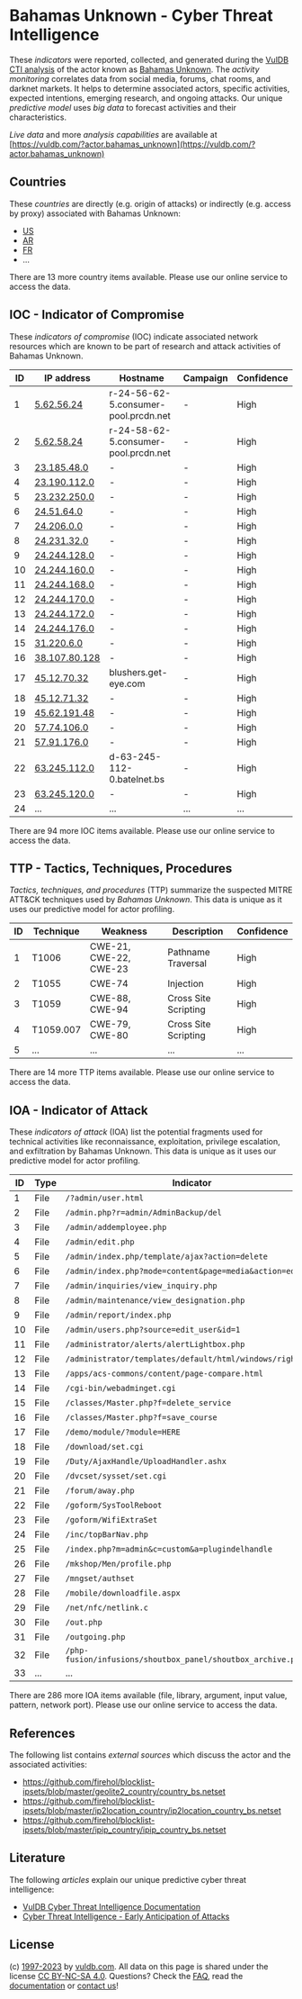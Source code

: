 # Bahamas Unknown - Cyber Threat Intelligence

These _indicators_ were reported, collected, and generated during the [VulDB CTI analysis](https://vuldb.com/?kb.cti) of the actor known as [Bahamas Unknown](https://vuldb.com/?actor.bahamas_unknown). The _activity monitoring_ correlates data from social media, forums, chat rooms, and darknet markets. It helps to determine associated actors, specific activities, expected intentions, emerging research, and ongoing attacks. Our unique _predictive model_ uses _big data_ to forecast activities and their characteristics.

_Live data_ and more _analysis capabilities_ are available at [https://vuldb.com/?actor.bahamas_unknown](https://vuldb.com/?actor.bahamas_unknown)

## Countries

These _countries_ are directly (e.g. origin of attacks) or indirectly (e.g. access by proxy) associated with Bahamas Unknown:

* [US](https://vuldb.com/?country.us)
* [AR](https://vuldb.com/?country.ar)
* [FR](https://vuldb.com/?country.fr)
* ...

There are 13 more country items available. Please use our online service to access the data.

## IOC - Indicator of Compromise

These _indicators of compromise_ (IOC) indicate associated network resources which are known to be part of research and attack activities of Bahamas Unknown.

ID | IP address | Hostname | Campaign | Confidence
-- | ---------- | -------- | -------- | ----------
1 | [5.62.56.24](https://vuldb.com/?ip.5.62.56.24) | r-24-56-62-5.consumer-pool.prcdn.net | - | High
2 | [5.62.58.24](https://vuldb.com/?ip.5.62.58.24) | r-24-58-62-5.consumer-pool.prcdn.net | - | High
3 | [23.185.48.0](https://vuldb.com/?ip.23.185.48.0) | - | - | High
4 | [23.190.112.0](https://vuldb.com/?ip.23.190.112.0) | - | - | High
5 | [23.232.250.0](https://vuldb.com/?ip.23.232.250.0) | - | - | High
6 | [24.51.64.0](https://vuldb.com/?ip.24.51.64.0) | - | - | High
7 | [24.206.0.0](https://vuldb.com/?ip.24.206.0.0) | - | - | High
8 | [24.231.32.0](https://vuldb.com/?ip.24.231.32.0) | - | - | High
9 | [24.244.128.0](https://vuldb.com/?ip.24.244.128.0) | - | - | High
10 | [24.244.160.0](https://vuldb.com/?ip.24.244.160.0) | - | - | High
11 | [24.244.168.0](https://vuldb.com/?ip.24.244.168.0) | - | - | High
12 | [24.244.170.0](https://vuldb.com/?ip.24.244.170.0) | - | - | High
13 | [24.244.172.0](https://vuldb.com/?ip.24.244.172.0) | - | - | High
14 | [24.244.176.0](https://vuldb.com/?ip.24.244.176.0) | - | - | High
15 | [31.220.6.0](https://vuldb.com/?ip.31.220.6.0) | - | - | High
16 | [38.107.80.128](https://vuldb.com/?ip.38.107.80.128) | - | - | High
17 | [45.12.70.32](https://vuldb.com/?ip.45.12.70.32) | blushers.get-eye.com | - | High
18 | [45.12.71.32](https://vuldb.com/?ip.45.12.71.32) | - | - | High
19 | [45.62.191.48](https://vuldb.com/?ip.45.62.191.48) | - | - | High
20 | [57.74.106.0](https://vuldb.com/?ip.57.74.106.0) | - | - | High
21 | [57.91.176.0](https://vuldb.com/?ip.57.91.176.0) | - | - | High
22 | [63.245.112.0](https://vuldb.com/?ip.63.245.112.0) | d-63-245-112-0.batelnet.bs | - | High
23 | [63.245.120.0](https://vuldb.com/?ip.63.245.120.0) | - | - | High
24 | ... | ... | ... | ...

There are 94 more IOC items available. Please use our online service to access the data.

## TTP - Tactics, Techniques, Procedures

_Tactics, techniques, and procedures_ (TTP) summarize the suspected MITRE ATT&CK techniques used by _Bahamas Unknown_. This data is unique as it uses our predictive model for actor profiling.

ID | Technique | Weakness | Description | Confidence
-- | --------- | -------- | ----------- | ----------
1 | T1006 | CWE-21, CWE-22, CWE-23 | Pathname Traversal | High
2 | T1055 | CWE-74 | Injection | High
3 | T1059 | CWE-88, CWE-94 | Cross Site Scripting | High
4 | T1059.007 | CWE-79, CWE-80 | Cross Site Scripting | High
5 | ... | ... | ... | ...

There are 14 more TTP items available. Please use our online service to access the data.

## IOA - Indicator of Attack

These _indicators of attack_ (IOA) list the potential fragments used for technical activities like reconnaissance, exploitation, privilege escalation, and exfiltration by Bahamas Unknown. This data is unique as it uses our predictive model for actor profiling.

ID | Type | Indicator | Confidence
-- | ---- | --------- | ----------
1 | File | `/?admin/user.html` | High
2 | File | `/admin.php?r=admin/AdminBackup/del` | High
3 | File | `/admin/addemployee.php` | High
4 | File | `/admin/edit.php` | High
5 | File | `/admin/index.php/template/ajax?action=delete` | High
6 | File | `/admin/index.php?mode=content&page=media&action=edit` | High
7 | File | `/admin/inquiries/view_inquiry.php` | High
8 | File | `/admin/maintenance/view_designation.php` | High
9 | File | `/admin/report/index.php` | High
10 | File | `/admin/users.php?source=edit_user&id=1` | High
11 | File | `/administrator/alerts/alertLightbox.php` | High
12 | File | `/administrator/templates/default/html/windows/right.php` | High
13 | File | `/apps/acs-commons/content/page-compare.html` | High
14 | File | `/cgi-bin/webadminget.cgi` | High
15 | File | `/classes/Master.php?f=delete_service` | High
16 | File | `/classes/Master.php?f=save_course` | High
17 | File | `/demo/module/?module=HERE` | High
18 | File | `/download/set.cgi` | High
19 | File | `/Duty/AjaxHandle/UploadHandler.ashx` | High
20 | File | `/dvcset/sysset/set.cgi` | High
21 | File | `/forum/away.php` | High
22 | File | `/goform/SysToolReboot` | High
23 | File | `/goform/WifiExtraSet` | High
24 | File | `/inc/topBarNav.php` | High
25 | File | `/index.php?m=admin&c=custom&a=plugindelhandle` | High
26 | File | `/mkshop/Men/profile.php` | High
27 | File | `/mngset/authset` | High
28 | File | `/mobile/downloadfile.aspx` | High
29 | File | `/net/nfc/netlink.c` | High
30 | File | `/out.php` | Medium
31 | File | `/outgoing.php` | High
32 | File | `/php-fusion/infusions/shoutbox_panel/shoutbox_archive.php` | High
33 | ... | ... | ...

There are 286 more IOA items available (file, library, argument, input value, pattern, network port). Please use our online service to access the data.

## References

The following list contains _external sources_ which discuss the actor and the associated activities:

* https://github.com/firehol/blocklist-ipsets/blob/master/geolite2_country/country_bs.netset
* https://github.com/firehol/blocklist-ipsets/blob/master/ip2location_country/ip2location_country_bs.netset
* https://github.com/firehol/blocklist-ipsets/blob/master/ipip_country/ipip_country_bs.netset

## Literature

The following _articles_ explain our unique predictive cyber threat intelligence:

* [VulDB Cyber Threat Intelligence Documentation](https://vuldb.com/?kb.cti)
* [Cyber Threat Intelligence - Early Anticipation of Attacks](https://www.scip.ch/en/?labs.20201022)

## License

(c) [1997-2023](https://vuldb.com/?kb.changelog) by [vuldb.com](https://vuldb.com/?kb.about). All data on this page is shared under the license [CC BY-NC-SA 4.0](https://creativecommons.org/licenses/by-nc-sa/4.0/). Questions? Check the [FAQ](https://vuldb.com/?kb.faq), read the [documentation](https://vuldb.com/?kb) or [contact us](https://vuldb.com/?contact)!
